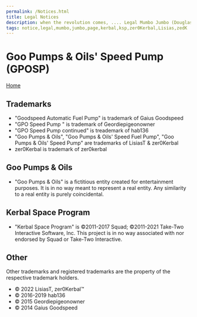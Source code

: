 ```yaml
---
permalink: /Notices.html
title: Legal Notices
description: when the revolution comes, .... Legal Mumbo Jumbo (Douglas Adams)
tags: notice,legal,mumbo,jumbo,page,kerbal,ksp,zer0Kerbal,Lisias,zedK
---
```


<!--
Notices.md v1.0.1.0
Goo Pumps & Oils' Speed Pump (GPOSP)
created: 13 Apr 2022
updated: 

based upon work by LisiasT -->

<script src="https://kit.fontawesome.com/0ea5493613.js" crossorigin="anonymous"></script>
<i class="fa-solid fa-file-contract fa-beat-fade fa-3x" style="--fa-beat-fade-opacity: 0.1; --fa-beat-fade-scale: 1.25;color: #6495ED" ></i>

# Goo Pumps & Oils' Speed Pump (GPOSP)

[Home](./index.md)

## Trademarks <i class="fa-solid fa-trademark fa-beat-fade" style="--fa-beat-fade-opacity: 0.1; --fa-beat-fade-scale: 1.25;color: black" ></i>

* "Goodspeed Automatic Fuel Pump" is trademark of Gaius Goodspeed
* "GPO Speed Pump " is trademark of Geordiepigeonowner
* "GPO Speed Pump  continued" is treademark of hab136
* "Goo Pumps & Oils", "Goo Pumps & Oils' Speed Fuel Pump", "Goo Pumps & Oils' Speed Pump" are trademarks of LisiasT & zer0Kerbal
* zer0Kerbal is trademark of zer0kerbal

## Goo Pumps & Oils

* "Goo Pumps & Oils" is a fictitious entity created for entertainment purposes. It is in no way meant to represent a real entity. Any similarity to a real entity is purely coincidental.

## Kerbal Space Program

* "Kerbal Space Program" is ©2011-2017 Squad; ©2011-2021 Take-Two Interactive Software, Inc. This project is in no way associated with nor endorsed by Squad or Take-Two Interactive.

## Other

Other trademarks and registered trademarks are the property of the respective trademark holders.

* © 2022 LisiasT, zer0Kerbal™
* © 2016-2019 hab136
* © 2015 Geordiepigeonowner
* © 2014 Gaius Goodspeed
